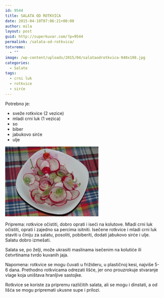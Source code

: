 ```yaml
---
id: 9544
title: SALATA OD ROTKVICA
date: 2015-04-10T07:06:21+00:00
author: mila
layout: post
guid: http://superkuvar.com/?p=9544
permalink: /salata-od-rotkvica/
totvreme:
  - ""
image: /wp-content/uploads/2015/04/salataodrotkvica-940x198.jpg
categories:
  - Salate
tags:
  - crni luk
  - rotkvice
  - sirće
---
```

Potrebno je:  
* sveže rotkvice (2 vezice)  
* mladi crni luk (1 vezica)  
* so  
* biber  
* jabukovo sirće  
* ulje

[<img class="alignnone size-medium wp-image-9585" src="/wp-content/uploads/2015/04/salataodrotkvica-300x225.jpg" alt="salataodrotkvica" width="300" height="225" />](/wp-content/uploads/2015/04/salataodrotkvica-e1430747553636.jpg)

Priprema: rotkvice očistiti, dobro oprati i iseći na kolutove. Mladi crni luk očistiti, oprati i zajedno sa percima isitniti. Isečene rotkvice i mladi crni luk staviti u činiju za salatu, posoliti, pobiberiti, dodati jabukovo sirće i ulje. Salatu dobro izmešati.

Salata se, po želji, može ukrasiti maslinama isečenim na kolutiće ili četvrtinama tvrdo kuvanih jaja.

Napomena: rotkvice se mogu čuvati u frižideru, u plastičnoj kesi, najviše 5-6 dana. Prethodno rotkvicama odrezati lišće, jer ono prouzrokuje stvaranje vlage koja uništava hranljive sastojke.

Rotkvice se koriste za pripremu različitih salata, ali se mogu i dinstati, a od lišća se mogu pripremati ukusne supe i prilozi.